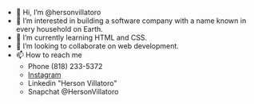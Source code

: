 <!-- Plain text below -->

- 👋 Hi, I’m @hersonvillatoro
- 👀 I’m interested in building a software company with a name known in every household on Earth.
- 🌱 I’m currently learning HTML and CSS.
- 💞️ I’m looking to collaborate on web development.
- 📫 How to reach me <ul> <!-- to start a list branched off this line of code, tab is a must for branching off this line of code -->
  <li>Phone (818) 233-5372</li>
  <li><a href="https://www.instagram.com/hersonjvillatoro/" target="_blank" rel="noopener noreferrer">Instagram</a></li>
  <li>Linkedin "Herson Villatoro"</li>
  <li>Snapchat @HersonVillatoro</li>
</ul>

<!---
hersonvillatoro/hersonvillatoro is a ✨ special ✨ repository because its `README.md` (this file) appears on your GitHub profile.
You can click the Preview link to take a look at your changes.
--->
